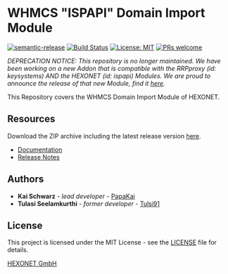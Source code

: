 # WHMCS "ISPAPI" Domain Import Module #

[![semantic-release](https://img.shields.io/badge/%20%20%F0%9F%93%A6%F0%9F%9A%80-semantic--release-e10079.svg)](https://github.com/semantic-release/semantic-release)
[![Build Status](https://github.com/hexonet/whmcs-ispapi-domainimport/workflows/Release/badge.svg?branch=master)](https://github.com/hexonet/whmcs-ispapi-domainimport/workflows/Release/badge.svg?branch=master)
[![License: MIT](https://img.shields.io/badge/License-MIT-blue.svg)](https://opensource.org/licenses/MIT)
[![PRs welcome](https://img.shields.io/badge/PRs-welcome-brightgreen.svg)](https://github.com/hexonet/whmcs-ispapi-domainimport/blob/master/CONTRIBUTING.md)

_DEPRECATION NOTICE: This repository is no longer maintained. We have been working on a new Addon that is compatible with the RRPproxy (id: keysystems) AND the HEXONET (id: ispapi) Modules. We are proud to announce the release of that new Module, find it [here](https://github.com/centralnic-reseller/whmcs-domainimporter/releases)._

This Repository covers the WHMCS Domain Import Module of HEXONET.

## Resources ##

Download the ZIP archive including the latest release version [here](https://github.com/hexonet/whmcs-ispapi-domainimport/raw/master/whmcs-ispapi-domainimport-latest.zip).

* [Documentation](https://centralnic-reseller.github.io/centralnic-reseller/docs/hexonet/whmcs/whmcs-ispapi-domainimporter/)
* [Release Notes](https://github.com/hexonet/whmcs-ispapi-domainimport/releases)

## Authors ##

* **Kai Schwarz** - *lead developer* - [PapaKai](https://github.com/papakai)
* **Tulasi Seelamkurthi** - *former developer* - [Tulsi91](https://github.com/tulsi91)

## License ##

This project is licensed under the MIT License - see the [LICENSE](https://github.com/hexonet/whmcs-ispapi-domainimport/blob/master/LICENSE) file for details.

[HEXONET GmbH](https://hexonet.net)
